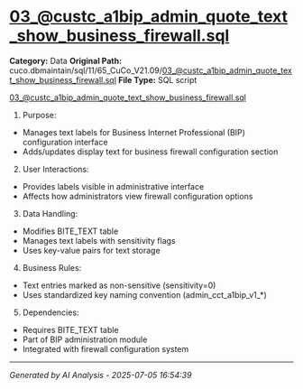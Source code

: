 # 03_@custc_a1bip_admin_quote_text_show_business_firewall.sql

**Category:** Data
**Original Path:** cuco.dbmaintain/sql/11/65_CuCo_V21.09/03_@custc_a1bip_admin_quote_text_show_business_firewall.sql
**File Type:** SQL script

03_@custc_a1bip_admin_quote_text_show_business_firewall.sql

1. Purpose:
- Manages text labels for Business Internet Professional (BIP) configuration interface
- Adds/updates display text for business firewall configuration section

2. User Interactions:
- Provides labels visible in administrative interface
- Affects how administrators view firewall configuration options

3. Data Handling:
- Modifies BITE_TEXT table
- Manages text labels with sensitivity flags
- Uses key-value pairs for text storage

4. Business Rules:
- Text entries marked as non-sensitive (sensitivity=0)
- Uses standardized key naming convention (admin_cct_a1bip_v1_*)

5. Dependencies:
- Requires BITE_TEXT table
- Part of BIP administration module
- Integrated with firewall configuration system

---
*Generated by AI Analysis - 2025-07-05 16:54:39*
